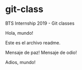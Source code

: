 # git-class
BTS Internship 2019 - Git classes 

Hola, mundo!

Este es el archivo readme.

Mensaje de paz!
Mensaje de odio!

Adios, mundo!
